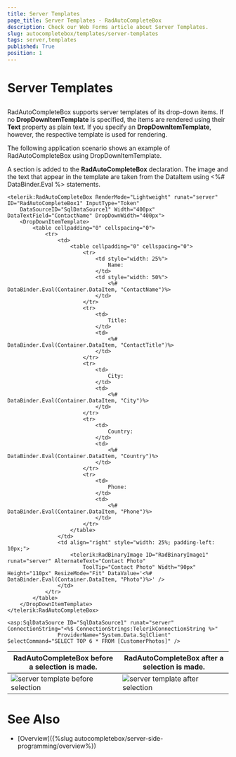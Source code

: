 ```yaml
---
title: Server Templates
page_title: Server Templates - RadAutoCompleteBox
description: Check our Web Forms article about Server Templates.
slug: autocompletebox/templates/server-templates
tags: server,templates
published: True
position: 1
---
```


# Server Templates



## 

RadAutoCompleteBox supports server templates of its drop-down items. If no **DropDownItemTemplate** is specified, the items are rendered using their **Text** property as plain text. If you specify an **DropDownItemTemplate**, however, the respective template is used for rendering.

The following application scenario shows an example of RadAutoCompleteBox using DropDownItemTemplate.

A <DropDownItemTemplate> section is added to the **RadAutoCompleteBox** declaration. The image and the text that appear in the template are taken from the DataItem using <%# DataBinder.Eval %> statements.

````ASPX
<telerik:RadAutoCompleteBox RenderMode="Lightweight" runat="server" ID="RadAutoCompleteBox1" InputType="Token"
	DataSourceID="SqlDataSource1" Width="400px" DataTextField="ContactName" DropDownWidth="400px">
	<DropDownItemTemplate>
		<table cellpadding="0" cellspacing="0">
			<tr>
				<td>
					<table cellpadding="0" cellspacing="0">
						<tr>
							<td style="width: 25%">
								Name:
							</td>
							<td style="width: 50%">
								<%# DataBinder.Eval(Container.DataItem, "ContactName")%>
							</td>
						</tr>
						<tr>
							<td>
								Title:
							</td>
							<td>
								<%# DataBinder.Eval(Container.DataItem, "ContactTitle")%>
							</td>
						</tr>
						<tr>
							<td>
								City:
							</td>
							<td>
								<%# DataBinder.Eval(Container.DataItem, "City")%>
							</td>
						</tr>
						<tr>
							<td>
								Country:
							</td>
							<td>
								<%# DataBinder.Eval(Container.DataItem, "Country")%>
							</td>
						</tr>
						<tr>
							<td>
								Phone:
							</td>
							<td>
								<%# DataBinder.Eval(Container.DataItem, "Phone")%>
							</td>
						</tr>
					</table>
				</td>
				<td align="right" style="width: 25%; padding-left: 10px;">
					<telerik:RadBinaryImage ID="RadBinaryImage1" runat="server" AlternateText="Contact Photo"
						ToolTip="Contact Photo" Width="90px" Height="110px" ResizeMode="Fit" DataValue='<%# DataBinder.Eval(Container.DataItem, "Photo")%>' />
				</td>
			</tr>
		</table>
	</DropDownItemTemplate>
</telerik:RadAutoCompleteBox>

<asp:SqlDataSource ID="SqlDataSource1" runat="server" ConnectionString="<%$ ConnectionStrings:TelerikConnectionString %>"
				ProviderName="System.Data.SqlClient" SelectCommand="SELECT TOP 6 * FROM [CustomerPhotos]" />
````




|  **RadAutoCompleteBox** before a selection is made. |  **RadAutoCompleteBox** after a selection is made. |
| ------ | ------ |
|![server template before selection](images/server_template_before_selection.png)|![server template after selection](images/server_template_after_selection.png)|

# See Also

 * [Overview]({%slug autocompletebox/server-side-programming/overview%})

